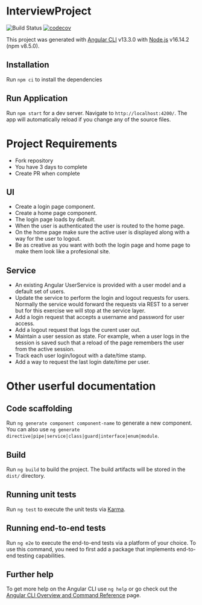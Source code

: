 # InterviewProject
![Build Status](https://github.com/MO-Movia/interview-project/workflows/build/badge.svg?branch=main)
[![codecov](https://codecov.io/gh/MO-Movia/interview-project/branch/main/graph/badge.svg?token=3MQE48YNWV)](https://codecov.io/gh/MO-Movia/interview-project)

This project was generated with [Angular CLI](https://github.com/angular/angular-cli) v13.3.0 with [Node.js](https://nodejs.org/en/download) v16.14.2 (npm v8.5.0).

## Installation
Run `npm ci` to install the dependencies

## Run Application
Run `npm start` for a dev server. Navigate to `http://localhost:4200/`. The app will automatically reload if you change any of the source files.

# Project Requirements
- Fork repository
- You have 3 days to complete
- Create PR when complete

## UI
- Create a login page component.
- Create a home page component.
- The login page loads by default.
- When the user is authenticated the user is routed to the home page.
- On the home page make sure the active user is displayed along with a way for the user to logout.
- Be as creative as you want with both the login page and home page to make them look like a profesional site.

## Service
- An existing Angular UserService is provided with a user model and a default set of users.
- Update the service to perform the login and logout requests for users. Normally the service would forward the requests via REST to a server but for this exercise we will stop at the service layer.
- Add a login request that accepts a username and password for user access.
- Add a logout request that logs the curent user out.
- Maintain a user session as state. For example, when a user logs in the session is saved such that a reload of the page remembers the user from the active session.
- Track each user login/logout with a date/time stamp.
- Add a way to request the last login date/time per user.




# Other userful documentation

## Code scaffolding

Run `ng generate component component-name` to generate a new component. You can also use `ng generate directive|pipe|service|class|guard|interface|enum|module`.

## Build

Run `ng build` to build the project. The build artifacts will be stored in the `dist/` directory.

## Running unit tests

Run `ng test` to execute the unit tests via [Karma](https://karma-runner.github.io).

## Running end-to-end tests

Run `ng e2e` to execute the end-to-end tests via a platform of your choice. To use this command, you need to first add a package that implements end-to-end testing capabilities.

## Further help

To get more help on the Angular CLI use `ng help` or go check out the [Angular CLI Overview and Command Reference](https://angular.io/cli) page.
